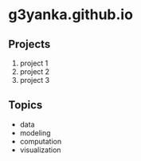 # g3yanka.github.io

## Projects
 1. project 1
 2. project 2
 3. project 3

## Topics
 * data
 * modeling
 * computation
 * visualization

